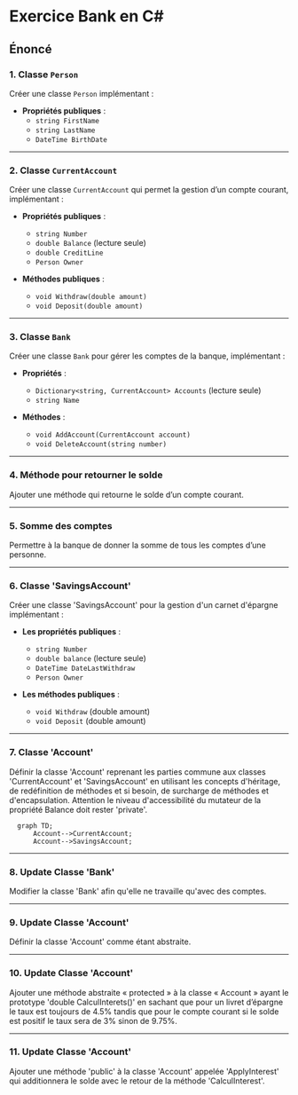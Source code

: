 # Exercice Bank en C#

## Énoncé

### 1. Classe `Person`

Créer une classe `Person` implémentant :

- **Propriétés publiques** :
  - `string FirstName`
  - `string LastName`
  - `DateTime BirthDate`

---

### 2. Classe `CurrentAccount`

Créer une classe `CurrentAccount` qui permet la gestion d’un compte courant, implémentant :

- **Propriétés publiques** :
  - `string Number`
  - `double Balance` (lecture seule)
  - `double CreditLine`
  - `Person Owner`

- **Méthodes publiques** :
  - `void Withdraw(double amount)`
  - `void Deposit(double amount)`

---

### 3. Classe `Bank`

Créer une classe `Bank` pour gérer les comptes de la banque, implémentant :

- **Propriétés** :
  - `Dictionary<string, CurrentAccount> Accounts` (lecture seule)
  - `string Name`

- **Méthodes** :
  - `void AddAccount(CurrentAccount account)`
  - `void DeleteAccount(string number)`

---

### 4. Méthode pour retourner le solde

Ajouter une méthode qui retourne le solde d’un compte courant.

---

### 5. Somme des comptes

Permettre à la banque de donner la somme de tous les comptes d’une personne.

---

### 6. Classe 'SavingsAccount'

Créer une classe 'SavingsAccount' pour la gestion d'un carnet d'épargne implémentant :

- **Les propriétés publiques** :
  - `string Number`
  - `double balance` (lecture seule)
  - `DateTime DateLastWithdraw`
  - `Person Owner`

- **Les méthodes publiques** :
  - `void Withdraw` (double amount)
  - `void Deposit` (double amount)

---

### 7. Classe 'Account'

Définir la classe 'Account' reprenant les parties commune aux classes 'CurrentAccount' et 'SavingsAccount' en utilisant les concepts d'héritage, de redéfinition de méthodes et si besoin, de surcharge de méthodes et d'encapsulation.
Attention le niveau d'accessibilité du mutateur de la propriété Balance doit rester 'private'.

```mermaid
  graph TD;
      Account-->CurrentAccount;
      Account-->SavingsAccount;
```

---

### 8. Update Classe 'Bank'

Modifier la classe 'Bank' afin qu'elle ne travaille qu'avec des comptes.

---

### 9. Update Classe 'Account'

Définir la classe 'Account' comme étant abstraite.

---

### 10. Update Classe 'Account'

Ajouter une méthode abstraite « protected » à la classe « Account » ayant le prototype 'double CalculInterets()' en sachant que pour un livret d’épargne le taux est toujours de 4.5% tandis que pour le compte courant si le solde est positif le taux sera de 3% sinon de 9.75%.

---

### 11. Update Classe 'Account'

Ajouter une méthode 'public' à la classe 'Account' appelée 'ApplyInterest' qui additionnera le solde avec le retour de la méthode 'CalculInterest'.
